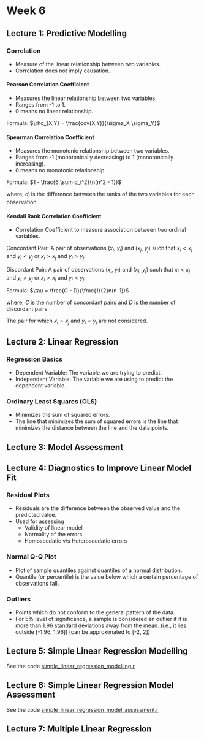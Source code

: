 # Week 6

## Lecture 1: Predictive Modelling

### Correlation

- Measure of the linear relationship between two variables.
- Correlation does not imply causation.

#### Pearson Correlation Coefficient

- Measures the linear relationship between two variables.
- Ranges from -1 to 1.
- 0 means no linear relationship.

Formula: $\rho_{X,Y} = \frac{cov(X,Y)}{\sigma_X \sigma_Y}$

#### Spearman Correlation Coefficient

- Measures the monotonic relationship between two variables.
- Ranges from -1 (monotonically decreasing) to 1 (monotonically increasing).
- 0 means no monotonic relationship.

Formula: $1 - \frac{6 \sum d_i^2}{n(n^2 - 1)}$

where, $d_i$ is the difference between the ranks of the two variables for each observation.

#### Kendall Rank Correlation Coefficient

- Correlation Coefficient to measure association between two ordinal variables.

Concordant Pair: A pair of observations ($x_i$, $y_i$) and ($x_j$, $y_j$) such that $x_i < x_j$ and $y_i < y_j$ or $x_i > x_j$ and $y_i > y_j$.

Discordant Pair: A pair of observations ($x_i$, $y_i$) and ($x_j$, $y_j$) such that $x_i < x_j$ and $y_i > y_j$ or $x_i > x_j$ and $y_i < y_j$.

Formula: $\tau = \frac{C - D}{\frac{1}{2}n(n-1)}$

where, $C$ is the number of concordant pairs and $D$ is the number of discordant pairs.

The pair for which $x_i = x_j$ and $y_i = y_j$ are not considered.

## Lecture 2: Linear Regression

### Regression Basics

- Dependent Variable: The variable we are trying to predict.
- Independent Variable: The variable we are using to predict the dependent variable.

### Ordinary Least Squares (OLS)

- Minimizes the sum of squared errors.
- The line that minimizes the sum of squared errors is the line that minimizes the distance between the line and the data points.

## Lecture 3: Model Assessment

## Lecture 4: Diagnostics to Improve Linear Model Fit

### Residual Plots

- Residuals are the difference between the observed value and the predicted value.
- Used for assessing
  - Validity of linear model
  - Normality of the errors
  - Homoscedatic v/s Heteroscedatic errors

### Normal Q-Q Plot

- Plot of sample quantiles against quantiles of a normal distribution.
- Quantile (or percentile) is the value below which a certain percentage of observations fall.

### Outliers

- Points which do not conform to the general pattern of the data.
- For 5% level of significance, a sample is considered an outlier if it is more than 1.96 standard deviations away from the mean. (i.e., it lies outside [-1.96, 1.96]) (can be approximated to [-2, 2])

## Lecture 5: Simple Linear Regression Modelling

See the code [simple_linear_regression_modelling.r](./2_simple_linear_regression_modelling.r)

## Lecture 6: Simple Linear Regression Model Assessment

See the code [simple_linear_regression_model_assessment.r](./2_simple_linear_regression_model_assessment.r)

## Lecture 7: Multiple Linear Regression
